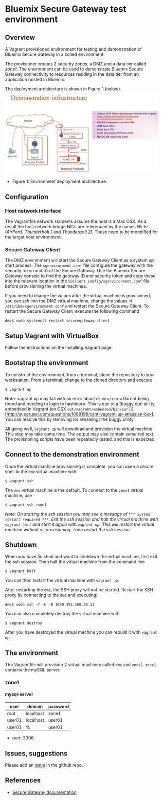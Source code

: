 # Bluemix Secure Gateway test environment
## Overview
A Vagrant provisioned environment for testing and demonstration of Bluemix Secure Gateway in a zoned environment.

The provisioner creates 2 security zones; a DMZ and a data tier called _zone1_. The environment can be used to demonstrate Bluemix Secure Gateway connectivity to resources residing in the data tier from an application hosted in Bluemix.

The deployment architecture is shown in Figure 1 (below).
![Deployment architecture](/images/Deployment_architecture.png)
* Figure 1: Environment deployment architecture.

## Configuration
### Host network interface
The Vagrantfile network staments assume the host is a Mac OSX. As a result the host network bridge NICs are referenced by the names _Wi-Fi (AirPort)_, _Thunderbolt 1_ and _Thunderbolt 2)_. These need to be mondified for the target host environment.

### Secure Gateway Client
The DMZ environment will start the Secure Gateway Client as a system up start process. The `sgenvironment.conf` file configure the gateway with the security token and ID of the Secure Gateway. Use the Bluemix Secure Gateway console to find the gateway ID and security token and copy these into the relevant location in the `SGClient_config/sgenvironment.conf` file before provisioning the virtual machines.

If you need to change the values after the virtual machine is provisioned, you can _ssh_ into the DMZ virtual machine, change the values in `/etc/ibm/sgenvironment.conf` and restart the Secure Gateway Client. To restart the Secure Gateway Client, execute the following command
```
dmz$ sudo systemctl restart securegateway-client
```
## Setup Vagrant with VirtualBox

Follow the instructions on the Installing Vagrant page.

## Bootstrap the environment

To construct the environment, from a terminal, clone the repository to your workstation. From a terminal, change to the cloned directory and execute
```
$ vagrant up
```
Note: vagrant up may fail with an error about `ubuntu/xenial64` not being found and needing to login to hashicorp. This is due to a [buggy curl utility embedded in Vagrant (on OSX `opt/vagrant/embedded/bin/curl`)][http://superuser.com/questions/1088198/cant-vagrant-up-atlassian-box]. You can resolve this by removing (or renaming) the buggy utility.

All going well, `vagrant up` will download and provision the virtual machine. This step may take some time. The output may also contain some red text. The provisioning scripts have been repeatedly tested, and this is expected.

## Connect to the demonstration environment

Once the virtual machine provisioning is complete, you can open a secure shell to the `dmz` virtual machine with
```
$ vagrant ssh
```
The `dmz` virtual machine is the default. To connect to the `zone1` virtual machine, use
```
$ vagrant ssh zone1
```

_*Note:* On starting the ssh session you may see a message of `*** System restart required ***`. Exit the ssh session and halt the virtual machine with `vagrant halt` and start it again with `vagrant up`. This will restart the virtual machine without re-provisioning. Then restart the ssh session._

## Shutdown

When you have finished and want to shutdown the virtual machine, first exit the ssh session. Then halt the virtual machine from the command line

```
$ vagrant halt
```
You can then restart the virtual machine with `vagrant up`.

After restarting the `dmz`, the SSH proxy will not be started. Restart the SSH proxy by connecting to the `dmz` and executing:
```
dmz$ sudo ssh -f -N -D 1080 192.168.33.11
```

You can also completely destroy the virtual machine with

```
$ vagrant destroy
```
After you have destroyed the virtual machine you can rebuild it with `vagrant up`.

## The environment
The Vagrantfile will provision 2 virtual machines called `dmz` and `zone1`. `zone1` contains the mySQL server.
### zone1
#### mysql-server
|user  |domain   |password|
|------|---------|--------|
|root  |localhost|zone1   |
|user01|localhost|user01  |
|user01|%        |user01  |

* port: 3306

## Issues, suggestions
Please add an [issue](https://github.com/iwinoto/SG-socks-demo-env/issues) in the github repo.

## References
* [Secure Gateway documentation](https://console.ng.bluemix.net/docs/services/SecureGateway/secure_gateway.html)
